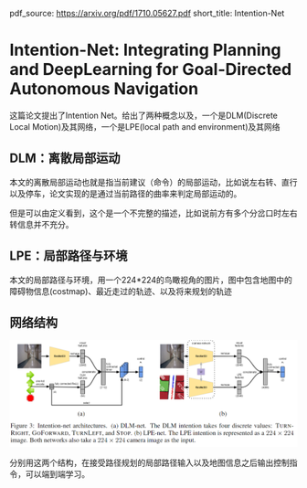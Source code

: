 pdf_source: https://arxiv.org/pdf/1710.05627.pdf
short_title: Intention-Net
# Intention-Net: Integrating Planning and DeepLearning for Goal-Directed Autonomous Navigation

这篇论文提出了Intention Net。给出了两种概念以及，一个是DLM(Discrete Local Motion)及其网络，一个是LPE(local path and environment)及其网络

## DLM：离散局部运动

本文的离散局部运动也就是指当前建议（命令）的局部运动，比如说左右转、直行以及停车，论文实现的是通过当前路径的曲率来判定局部运动的。

但是可以由定义看到，这个是一个不完整的描述，比如说前方有多个分岔口时左右转信息并不充分。

## LPE：局部路径与环境

本文的局部路径与环境，用一个224*224的鸟瞰视角的图片，图中包含地图中的障碍物信息(costmap)、最近走过的轨迹、以及将来规划的轨迹

## 网络结构

![神经网络结构](./res/IntentionNet结构.png)

分别用这两个结构，在接受路径规划的局部路径输入以及地图信息之后输出控制指令，可以端到端学习。